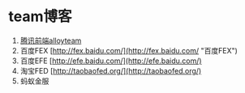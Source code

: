 # team博客

1. [腾讯前端alloyteam](http://www.alloyteam.com/)
2. 百度FEX [http://fex.baidu.com/](http://fex.baidu.com/ "百度FEX")
3. 百度EFE [http://efe.baidu.com/](http://efe.baidu.com/)
4. 淘宝FED [http://taobaofed.org/](http://taobaofed.org/)
5. 蚂蚁金服







